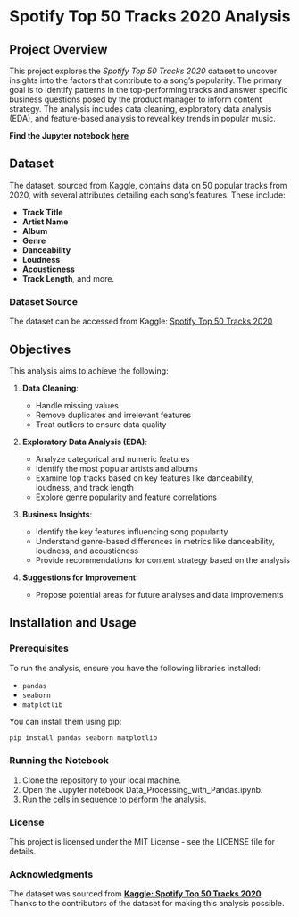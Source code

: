 # Spotify Top 50 Tracks 2020 Analysis

## Project Overview
This project explores the *Spotify Top 50 Tracks 2020* dataset to uncover insights into the factors that contribute to a song’s popularity. The primary goal is to identify patterns in the top-performing tracks and answer specific business questions posed by the product manager to inform content strategy. The analysis includes data cleaning, exploratory data analysis (EDA), and feature-based analysis to reveal key trends in popular music.

**Find the Jupyter notebook [here](Data_Processing_with_Pandas.ipynb)**

## Dataset
The dataset, sourced from Kaggle, contains data on 50 popular tracks from 2020, with several attributes detailing each song’s features. These include:

- **Track Title**
- **Artist Name**
- **Album**
- **Genre**
- **Danceability**
- **Loudness**
- **Acousticness**
- **Track Length**, and more.

### Dataset Source
The dataset can be accessed from Kaggle: [Spotify Top 50 Tracks 2020](https://www.kaggle.com/datasets/atillacolak/top-50-spotify-tracks-2020)

## Objectives
This analysis aims to achieve the following:

1. **Data Cleaning**:
   - Handle missing values
   - Remove duplicates and irrelevant features
   - Treat outliers to ensure data quality

2. **Exploratory Data Analysis (EDA)**:
   - Analyze categorical and numeric features
   - Identify the most popular artists and albums
   - Examine top tracks based on key features like danceability, loudness, and track length
   - Explore genre popularity and feature correlations

3. **Business Insights**:
   - Identify the key features influencing song popularity
   - Understand genre-based differences in metrics like danceability, loudness, and acousticness
   - Provide recommendations for content strategy based on the analysis

4. **Suggestions for Improvement**:
   - Propose potential areas for future analyses and data improvements

## Installation and Usage

### Prerequisites
To run the analysis, ensure you have the following libraries installed:

- `pandas`
- `seaborn`
- `matplotlib`

You can install them using pip:

```bash
pip install pandas seaborn matplotlib
```

### Running the Notebook
1. Clone the repository to your local machine.
2. Open the Jupyter notebook Data_Processing_with_Pandas.ipynb.
3. Run the cells in sequence to perform the analysis.
### License
This project is licensed under the MIT License - see the LICENSE file for details.

### Acknowledgments
The dataset was sourced from **[Kaggle: Spotify Top 50 Tracks 2020](Data_Processing_with_Pandas.ipynb)**.
Thanks to the contributors of the dataset for making this analysis possible.
